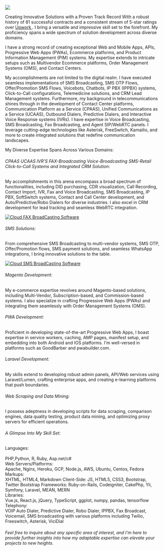 
![](https://komarev.com/ghpvc/?username=business-expert)

Creating Innovative Solutions with a Proven Track Record With a robust history of 81 successful contracts and a consistent stream of 5-star ratings over [ Upwork ](https://www.upwork.com/freelancers/~010a1bf1b58f492cd6/) . I bring a versatile and impressive skill set to the forefront. My proficiency spans a wide spectrum of solution development across diverse domains.

I have a strong record of creating exceptional Web and Mobile Apps, APIs, Progressive Web Apps (PWAs), Ecommerce platforms, and Product Information Management (PIM) systems. My expertise extends to intricate setups such as Multivendor Ecommerce platforms, Order Management Systems (OMS), and Contact Centers.

My accomplishments are not limited to the digital realm. I have executed seamless implementations of SMS Broadcasting, SMS OTP Flows, Offer/Promotion SMS Flows, Voicebots, Chatbots, IP PBX (IPPBX) systems, Click-to-Call configurations, Telemedicine solutions, and CRM Lead Management systems.
Furthermore, my background in telecommunications shines through in the development of Contact Center platforms, Communication Platform as a Service (CPAAS), Unified Communications as a Service (UCAAS), Outbound Dialers, Predictive Dialers, and Interactive Voice Response systems (IVRs). I have expertise in Voice Broadcasting, SMS Broadcasting, Fax Broadcasting, and Agent SIP/WebRTC panels. I leverage cutting-edge technologies like Asterisk, FreeSwitch, Kamailio, and more to create integrated solutions that redefine communication landscapes.

My Diverse Expertise Spans Across Various Domains:

###### CPAAS UCAAS IVR'S FAX-Broadcasting Voice-Broadcasting SMS-Retail Click-to-Call Systems and Integrated CRM Solution:
My accomplishments in this arena encompass a broad spectrum of functionalities, including DID purchasing, CDR visualization, Call Recording, Contact Import, IVR, Fax and Voice Broadcasting, SMS Broadcasting, IP PBX, SoftSwitch systems, Contact and Call Center development, and Auto/Predictive/Robo Dialers for diverse industries. I also excel in CRM development for lead tracking and seamless WebRTC integration.

[![Cloud FAX BroadCasting Software](https://markdown-videos-api.jorgenkh.no/url?url=https%3A%2F%2Fwww.youtube.com%2Fwatch%3Fv%af4dR404Qfc)](https://www.youtube.com/watch?v=af4dR404Qfc)


######  SMS Solutions: 
From comprehensive SMS Broadcasting to multi-vendor systems, SMS OTP, Offer/Promotion flows, SMS payment solutions, and seamless WhatsApp integrations, I bring innovative solutions to the table.
 
[![Cloud SMS BroadCasting Software](https://markdown-videos-api.jorgenkh.no/url?url=https%3A%2F%2Fwww.youtube.com%2Fwatch%3Fv%3DNWt5MTftfWU)](https://www.youtube.com/watch?v=NWt5MTftfWU)

######  Magento Development:
My e-commerce expertise revolves around Magento-based solutions, including Multi-Vendor, Subscription-based, and Commission-based systems. I also specialize in crafting Progressive Web Apps (PWAs) and integrating them seamlessly with Order Management Systems (OMS).

###### PWA Development:
Proficient in developing state-of-the-art Progressive Web Apps, I boast expertise in service workers, caching, AMP pages, manifest setup, and embedding into both Android and IOS platforms. I'm well-versed in platforms such as GoodBarber and pwabuilder.com.

######  Laravel Development:
My skills extend to developing robust admin panels, API/Web services using Laravel/Lumen, crafting enterprise apps, and creating e-learning platforms that push boundaries.

###### Web Scraping and Data Mining: 
I possess adeptness in developing scripts for data scraping, comparison engines, data quality testing, product data mining, and optimizing proxy servers for efficient operations.

######  A Glimpse Into My Skill Set:
Languages:</br>  
PHP,Python, R, Ruby, Asp.net/c#</br> 
Web Servers/Platforms: </br> 
Apache, Nginx, Heroku, GCP, Node.js, AWS, Ubuntu, Centos, Fedora</br> 
Markups: </br> 
XHTML, HTML4, Markdown Client-Side: JS, HTML5, CSS3, Bootstrap, Twitter Bootstrap Frameworks: Ruby-on-Rails, Codeigniter, CakePhp, Yii, Symfony, Laravel, MEAN, MERN
</br> Libraries:</br> 
Vue.js, React.js, jQuery, TypeScript, ggplot, numpy, pandas, tensorflow 
</br> Telephony: </br> 
VOIP Auto Dialer, Predictive Dialer, Robo Dialer, IPPBX, Fax Broadcast, Voicemail, SMS broadcasting with various platforms including Twilio, Freeswitch, Asterisk, ViciDial</br> 
 
######  Feel free to inquire about any specific area of interest, and I'm here to provide further insights into how my adaptable expertise can elevate your projects to new heights.
